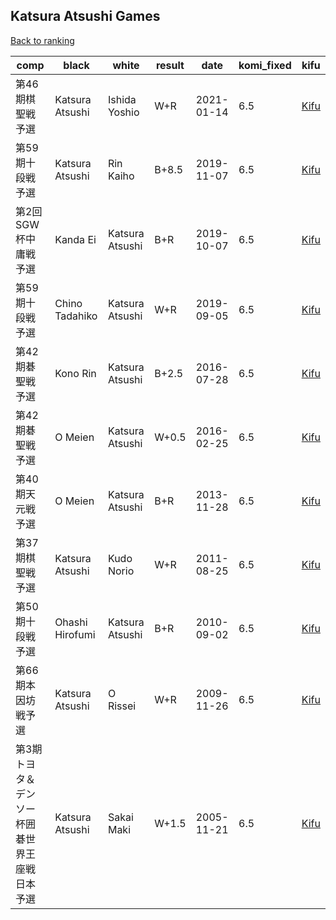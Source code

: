 ## Katsura Atsushi Games

[Back to ranking](../../index.md)




| **comp** | **black** | **white** | **result** | **date** | **komi_fixed** | **kifu** | 
| --- | --- | --- | --- | --- | --- | --- |
| 第46期棋聖戦予選 | Katsura Atsushi | Ishida Yoshio | W+R | 2021-01-14 | 6.5 | [Kifu](https://kifudepot.net/kifucontents.php?id=dOiJ%2BsQ8qafK%2Fm2I0iiRsA%3D%3D) | 
| 第59期十段戦予選 | Katsura Atsushi | Rin Kaiho | B+8.5 | 2019-11-07 | 6.5 | [Kifu](https://kifudepot.net/kifucontents.php?id=1FfXGk0unA982D8TJFw4tw%3D%3D) | 
| 第2回SGW杯中庸戦予選 | Kanda Ei | Katsura Atsushi | B+R | 2019-10-07 | 6.5 | [Kifu](https://kifudepot.net/kifucontents.php?id=GQNhaMm7D5CaQlh5kuBg%2Fw%3D%3D) | 
| 第59期十段戦予選 | Chino Tadahiko | Katsura Atsushi | W+R | 2019-09-05 | 6.5 | [Kifu](https://kifudepot.net/kifucontents.php?id=Ci%2BIhIV1VXbo4cc8pDyg%2Bg%3D%3D) | 
| 第42期碁聖戦予選 | Kono Rin | Katsura Atsushi | B+2.5 | 2016-07-28 | 6.5 | [Kifu](https://kifudepot.net/kifucontents.php?id=5TJeDwn0SVDAo0snmLZQPQ%3D%3D) | 
| 第42期碁聖戦予選 | O Meien | Katsura Atsushi | W+0.5 | 2016-02-25 | 6.5 | [Kifu](https://kifudepot.net/kifucontents.php?id=nijAjsk8LLxdlG7R%2FWImRQ%3D%3D) | 
| 第40期天元戦予選 | O Meien | Katsura Atsushi | B+R | 2013-11-28 | 6.5 | [Kifu](https://kifudepot.net/kifucontents.php?id=Ereo4%2B8qDC%2BveVlFvUFeww%3D%3D) | 
| 第37期棋聖戦予選 | Katsura Atsushi | Kudo Norio | W+R | 2011-08-25 | 6.5 | [Kifu](https://kifudepot.net/kifucontents.php?id=wVNavW1MGpOhcC0MwDa1fg%3D%3D) | 
| 第50期十段戦予選 | Ohashi Hirofumi | Katsura Atsushi | B+R | 2010-09-02 | 6.5 | [Kifu](https://kifudepot.net/kifucontents.php?id=QBpNDe4FID4IAW2XaIC3kA%3D%3D) | 
| 第66期本因坊戦予選 | Katsura Atsushi | O Rissei | W+R | 2009-11-26 | 6.5 | [Kifu](https://kifudepot.net/kifucontents.php?id=Bdre%2BAPdJgE%2BnQC9PpfWSQ%3D%3D) | 
| 第3期トヨタ＆デンソー杯囲碁世界王座戦日本予選 | Katsura Atsushi | Sakai Maki | W+1.5 | 2005-11-21 | 6.5 | [Kifu](https://kifudepot.net/kifucontents.php?id=MlqggILzmqxi8iurLBj3mQ%3D%3D) |




